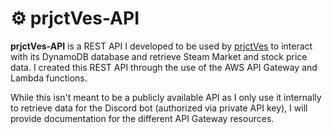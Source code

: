 # :gear: prjctVes-API
**prjctVes-API** is a REST API I developed to be used by [prjctVes](https://github.com/MaiTra10/prjctVes) to interact with its DynamoDB database and retrieve Steam Market and stock price data. I created this REST API through the use of the AWS API Gateway and Lambda functions.

While this isn't meant to be a publicly available API as I only use it internally to retrieve data for the Discord bot (authorized via private API key), I will provide documentation for the different API Gateway resources.
